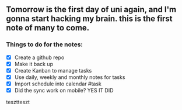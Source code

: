 ## Tomorrow is the first day of uni again, and I'm gonna start hacking my brain. this is the first note of many to come.


### Things to do for the notes:
- [x] Create a github repo
- [x] Make it back up
- [x] Create Kanban to manage tasks
- [x] Use daily, weekly and monthly notes for tasks
- [x] Import schedule into calendar #task
- [x] Did the sync work on mobile? YES IT DID

tesztteszt

